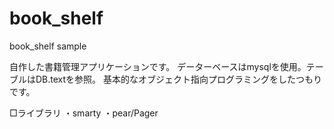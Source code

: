 book_shelf
==========

book_shelf sample

自作した書籍管理アプリケーションです。
データーベースはmysqlを使用。テーブルはDB.textを参照。
基本的なオブジェクト指向プログラミングをしたつもりです。

□ライブラリ
・smarty
・pear/Pager



